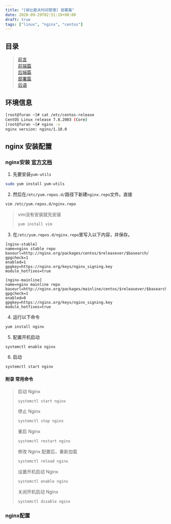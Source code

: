 ```yaml
---
title: "[柳比歇夫时间管理] 部署篇"
date: 2020-09-29T02:51:19+08:00
draft: true
tags: ["linux", "nginx", "centos"]
---
```


## 目录
> [前言](/post/time-mgt/outline/)  
> [前端篇](/post/time-mgt/front-end/)  
> [后端篇](/post/time-mgt/back-end/)  
> [部署篇](/post/time-mgt/ops/)  
> [后语](/post/time-mgt/conclusion/)  

## 环境信息
``` bash
[root@furan ~]# cat /etc/centos-release
CentOS Linux release 7.8.2003 (Core)
[root@furan ~]# nginx -v
nginx version: nginx/1.18.0
```

## nginx 安装配置 

### nginx安装 [官方文档](https://nginx.org/en/linux_packages.html#RHEL-CentOS)
1. 先要安装`yum-utils`
```bash
sudo yum install yum-utils
```
2. 然后在`/etc/yum.repos.d/`路径下新建`nginx.repo`文件。直接
```bash
vim /etc/yum.repos.d/nginx.repo
```
> vim没有安装就先安装
> ```bash
> yum install vim
> ```
3. 在`/etc/yum.repos.d/nginx.repo`里写入以下内容，并保存。
```
[nginx-stable]
name=nginx stable repo
baseurl=http://nginx.org/packages/centos/$releasever/$basearch/
gpgcheck=1
enabled=1
gpgkey=https://nginx.org/keys/nginx_signing.key
module_hotfixes=true

[nginx-mainline]
name=nginx mainline repo
baseurl=http://nginx.org/packages/mainline/centos/$releasever/$basearch/
gpgcheck=1
enabled=0
gpgkey=https://nginx.org/keys/nginx_signing.key
module_hotfixes=true
```
4. 运行以下命令
```bash
yum install nginx
```
5. 配置开机启动
```bash
systemctl enable nginx
```
6. 启动
```bash
systemctl start nginx
```

#### 附录 常用命令

> 启动 Nginx
> ```bash
> systemctl start nginx
> ```
> 停止 Nginx
> ```bash
> systemctl stop nginx
> ```
> 重启 Nginx
> ```bash
> systemctl restart nginx
> ```
> 修改 Nginx 配置后，重新加载
> ```bash
> systemctl reload nginx
> ```
> 设置开机启动 Nginx
> ```bash
> systemctl enable nginx
> ```
> 关闭开机启动 Nginx
> ```bash
> systemctl disable nginx
> ```

### nginx配置

